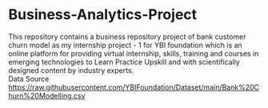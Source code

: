 # Business-Analytics-Project
This repository contains a business repository project of bank customer churn model as my internship project - 1 for YBI foundation which is an online platform for providing virtual internship, skills, training and courses in emerging technologies to Learn Practice Upskill and with scientifically designed content by industry experts. <br>
Data Source https://raw.githubusercontent.com/YBIFoundation/Dataset/main/Bank%20Churn%20Modelling.csv
